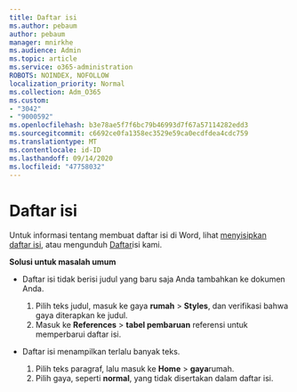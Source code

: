 ```yaml
---
title: Daftar isi
ms.author: pebaum
author: pebaum
manager: mnirkhe
ms.audience: Admin
ms.topic: article
ms.service: o365-administration
ROBOTS: NOINDEX, NOFOLLOW
localization_priority: Normal
ms.collection: Adm_O365
ms.custom:
- "3042"
- "9000592"
ms.openlocfilehash: b3e78ae5f7f6bc79b46993d7f67a57114282edd3
ms.sourcegitcommit: c6692ce0fa1358ec3529e59ca0ecdfdea4cdc759
ms.translationtype: MT
ms.contentlocale: id-ID
ms.lasthandoff: 09/14/2020
ms.locfileid: "47758032"
---
```

# <a name="table-of-contents"></a>Daftar isi

Untuk informasi tentang membuat daftar isi di Word, lihat [menyisipkan daftar isi](https://support.office.com/article/882e8564-0edb-435e-84b5-1d8552ccf0c0), atau mengunduh [Daftar](https://go.microsoft.com/fwlink/?linkid=2065106)isi kami.

**Solusi untuk masalah umum**

- Daftar isi tidak berisi judul yang baru saja Anda tambahkan ke dokumen Anda.
  1. Pilih teks judul, masuk ke gaya **rumah**  >  **Styles**, dan verifikasi bahwa gaya diterapkan ke judul.
  2. Masuk ke **References**  >  **tabel pembaruan** referensi untuk memperbarui daftar isi.

- Daftar isi menampilkan terlalu banyak teks. 
  1. Pilih teks paragraf, lalu masuk ke **Home**  >  **gaya**rumah.
  2. Pilih gaya, seperti **normal**, yang tidak disertakan dalam daftar isi.